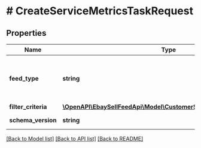 # # CreateServiceMetricsTaskRequest

## Properties

Name | Type | Description | Notes
------------ | ------------- | ------------- | -------------
**feed_type** | **string** | The &lt;strong&gt;feedType&lt;/strong&gt; specified for the task. The report lists the transaction details that contribute to the service metrics evaluation. Supported types include:&lt;p&gt;&lt;code&gt;CUSTOMER_SERVICE_METRICS_REPORT&lt;/code&gt;&lt;/p&gt; | [optional]
**filter_criteria** | [**\OpenAPI\EbaySellFeedApi\Model\CustomerServiceMetricsFilterCriteria**](CustomerServiceMetricsFilterCriteria.md) |  | [optional]
**schema_version** | **string** | The version number of the file format. &lt;p&gt;&lt;b&gt;Valid value: &lt;/b&gt;&lt;code&gt;1.0&lt;/code&gt;&lt;p&gt; | [optional]

[[Back to Model list]](../../README.md#models) [[Back to API list]](../../README.md#endpoints) [[Back to README]](../../README.md)
